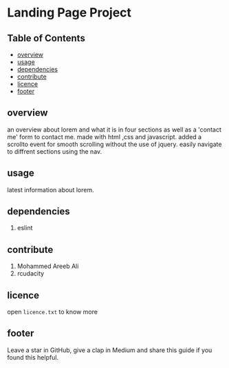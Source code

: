 # Landing Page Project

## Table of Contents

* [overview](#overview)
* [usage](#usage)
* [dependencies](#dependencies)
* [contribute](#contribute)
* [licence](#licence)
* [footer](#footer)

## overview
an overview about lorem and what it is in four sections as well as a 'contact me' form to contact me. made with html ,css and javascript. added a scrollto event for smooth scrolling without the use of jquery. easily navigate to diffrent sections using the nav.
## usage
latest information about lorem.
## dependencies
1. eslint
## contribute
1. Mohammed Areeb Ali
2. rcudacity
## licence
open `licence.txt` to know more
## footer 
Leave a star in GitHub, give a clap in Medium and share this guide if you found this helpful.

